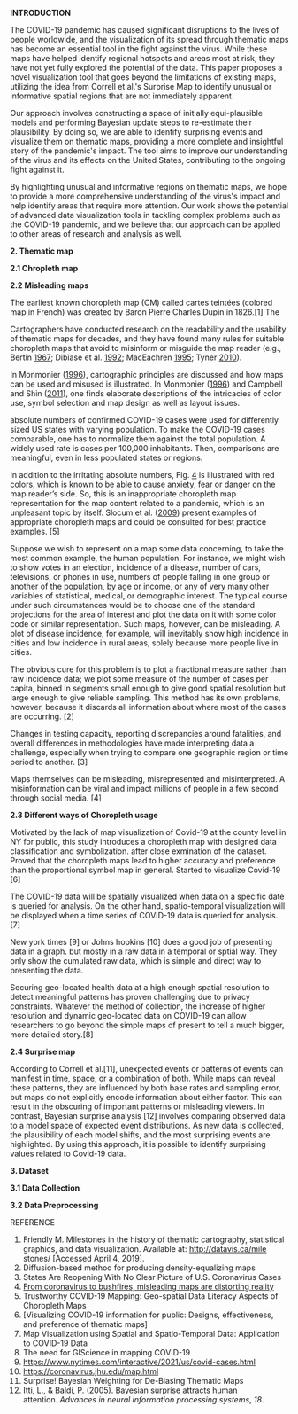 **INTRODUCTION**

The COVID-19 pandemic has caused significant disruptions to the lives of people worldwide, and the visualization of its spread through thematic maps has become an essential tool in the fight against the virus. While these maps have helped identify regional hotspots and areas most at risk, they have not yet fully explored the potential of the data. This paper proposes a novel visualization tool that goes beyond the limitations of existing maps, utilizing the idea from Correll et al.'s Surprise Map to identify unusual or informative spatial regions that are not immediately apparent.

Our approach involves constructing a space of initially equi-plausible models and performing Bayesian update steps to re-estimate their plausibility. By doing so, we are able to identify surprising events and visualize them on thematic maps, providing a more complete and insightful story of the pandemic's impact. The tool aims to improve our understanding of the virus and its effects on the United States, contributing to the ongoing fight against it.

By highlighting unusual and informative regions on thematic maps, we hope to provide a more comprehensive understanding of the virus's impact and help identify areas that require more attention. Our work shows the potential of advanced data visualization tools in tackling complex problems such as the COVID-19 pandemic, and we believe that our approach can be applied to other areas of research and analysis as well.

**2. Thematic map**

**2.1 Chropleth map**




**2.2 Misleading maps**

The earliest known choropleth map (CM) called cartes teintées (colored map in French) was created by Baron Pierre Charles Dupin in 1826.[1] The 

Cartographers have conducted research on the readability and the usability of thematic maps for decades, and they have found many rules for suitable choropleth maps that avoid to misinform or misguide the map reader (e.g., Bertin [1967](https://link.springer.com/article/10.1007/s42489-020-00057-w#ref-CR1 "Bertin J (1967) Sémiologie graphique: Les diagrammes, les réseaux, les cartes. Gauthier-Villars, Paris"); Dibiase et al. [1992](https://link.springer.com/article/10.1007/s42489-020-00057-w#ref-CR5 "Dibiase D, MacEachren AM, Krygier JB, Reeves C (1992) Animation and the role of map design in scientific visualization. Cartogr Geogr Inf Syst. 
https://doi.org/10.1559/152304092783721295"); MacEachren [1995](https://link.springer.com/article/10.1007/s42489-020-00057-w#ref-CR11 "MacEachren AM (1995) How maps work. Guilford Press, New York"); Tyner [2010](https://link.springer.com/article/10.1007/s42489-020-00057-w#ref-CR23 "Tyner JA (2010) Principles of map design. Guilford Press, New York")).

In Monmonier ([1996](https://link.springer.com/article/10.1007/s42489-020-00057-w#ref-CR14 "Monmonier M (1996) How to lie with maps. Am Stat. 
https://doi.org/10.2307/2685420")), cartographic principles are discussed and how maps can be used and misused is illustrated. In Monmonier ([1996](https://link.springer.com/article/10.1007/s42489-020-00057-w#ref-CR14 "Monmonier M (1996) How to lie with maps. Am Stat. 
https://doi.org/10.2307/2685420")) and Campbell and Shin ([2011](https://link.springer.com/article/10.1007/s42489-020-00057-w#ref-CR4 "Campbell JE, Shin M (2011) Essentials of geographic information systems; Saylor Academy: Washington, DC, USA, 
https://digitalcommons.liberty.edu/textbooks/2
. Accessed 6 Jul 2020")), one finds elaborate descriptions of the intricacies of color use, symbol selection and map design as well as layout issues.

absolute numbers of confirmed COVID-19 cases were used for differently sized US states with varying population. To make the COVID-19 cases comparable, one has to normalize them against the total population. A widely used rate is cases per 100,000 inhabitants. Then, comparisons are meaningful, even in less populated states or regions.

In addition to the irritating absolute numbers, Fig. [4](https://link.springer.com/article/10.1007/s42489-020-00057-w#Fig4) is illustrated with red colors, which is known to be able to cause anxiety, fear or danger on the map reader’s side. So, this is an inappropriate choropleth map representation for the map content related to a pandemic, which is an unpleasant topic by itself. Slocum et al. ([2009](https://link.springer.com/article/10.1007/s42489-020-00057-w#ref-CR21 "Slocum TA, McMaster RB, Kessler FC, Howard HH (2009) Thematic cartography and geovisualization, 3rd edn. Prentice Hall, Upper Saddle River")) present examples of appropriate choropleth maps and could be consulted for best practice examples. [5]

Suppose we wish to represent on a map some data concerning, to take the most common example, the human population. For instance, we might wish to show votes in an election, incidence of a disease, number of cars, televisions, or phones in use, numbers of people falling in one group or another of the population, by age or income, or any of very many other variables of statistical, medical, or demographic interest. The typical course under such circumstances would be to choose one of the standard projections for the area of interest and plot the data on it with some color code or similar representation. Such maps, however, can be misleading. A plot of disease incidence, for example, will inevitably show high incidence in cities and low incidence in rural areas, solely because more people live in cities.

The obvious cure for this problem is to plot a fractional measure rather than raw incidence data; we plot some measure of the number of cases per capita, binned in segments small enough to give good spatial resolution but large enough to give reliable sampling. This method has its own problems, however, because it discards all information about where most of the cases are occurring. [2] 

Changes in testing capacity, reporting discrepancies around fatalities, and overall differences in methodologies have made interpreting data a challenge, especially when trying to compare one geographic region or time period to another. [3]

Maps themselves can be misleading, misrepresented and misinterpreted. A misinformation can be viral and impact millions of people in a few second through social media. [4]


**2.3 Different ways of Choropleth usage**

Motivated by the lack of map visualization of Covid-19 at the county level in NY for public, this study introduces a choropleth map with designed data classification and symbolization. after close exmination of the dataset. Proved that the choropleth maps lead to higher accuracy and preference than the proportional symbol map in general. Started to visualize Covid-19 [6]

The COVID-19 data will be spatially visualized when data on a specific date is queried for analysis. On the other hand, spatio-temporal visualization will be displayed when a time series of COVID-19 data is queried for analysis. [7]

New york times [9] or Johns hopkins [10] does a good job of presenting data in a graph. but mostly in a raw data in a temporal or sptial way. They only show the cumulated raw data, which is simple and direct way to presenting the data.

Securing geo-located health data at a high enough spatial resolution to detect meaningful patterns has proven challenging due to privacy constraints. Whatever the method of collection, the increase of higher resolution and dynamic geo-located data on COVID-19 can allow researchers to go beyond the simple maps of present to tell a much bigger, more detailed story.[8]


**2.4 Surprise map**

According to Correll et al.[11], unexpected events or patterns of events can manifest in time, space, or a combination of both. While maps can reveal these patterns, they are influenced by both base rates and sampling error, but maps do not explicitly encode information about either factor. This can result in the obscuring of important patterns or misleading viewers. In contrast, Bayesian surprise analysis [12] involves comparing observed data to a model space of expected event distributions. As new data is collected, the plausibility of each model shifts, and the most surprising events are highlighted. By using this approach, it is possible to identify surprising values related to Covid-19 data. 


**3. Dataset**

**3.1 Data Collection**

**3.2 Data Preprocessing**



REFERENCE

1. Friendly M. Milestones in the history of thematic cartography, statistical graphics, and data visualization. Available at: http://datavis.ca/mile stones/ [Accessed April 4, 2019].
2. Diffusion-based method for producing density-equalizing maps
3. States Are Reopening With No Clear Picture of U.S. Coronavirus Cases
4. [From coronavirus to bushfires, misleading maps are distorting reality](https://firstdraftnews.org/articles/from-coronavirus-to-bushfires-misleading-maps-are-distorting-reality/)
5. Trustworthy COVID-19 Mapping: Geo-spatial Data Literacy Aspects of Choropleth Maps
6. [Visualizing COVID-19 information for public: Designs, effectiveness, and preference of thematic maps]
7. Map Visualization using Spatial and Spatio-Temporal Data: Application to COVID-19 Data
8. The need for GIScience in mapping COVID-19
9. https://www.nytimes.com/interactive/2021/us/covid-cases.html
10. https://coronavirus.jhu.edu/map.html
11. Surprise! Bayesian Weighting for De-Biasing Thematic Maps
12. Itti, L., & Baldi, P. (2005). Bayesian surprise attracts human attention. _Advances in neural information processing systems_, _18_.
















